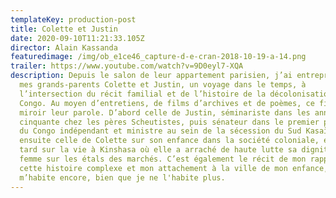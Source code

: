 ```yaml
---
templateKey: production-post
title: Colette et Justin
date: 2020-09-10T11:21:33.105Z
director: Alain Kassanda
featuredimage: /img/ob_e1ce46_capture-d-e-cran-2018-10-19-a-14.png
trailer: https://www.youtube.com/watch?v=9D0eyl7-XQA
description: Depuis le salon de leur appartement parisien, j’ai entrepris avec
  mes grands-parents Colette et Justin, un voyage dans le temps, à
  l’intersection du récit familial et de l’histoire de la décolonisation du
  Congo. Au moyen d’entretiens, de films d’archives et de poèmes, ce film met en
  miroir leur parole. D’abord celle de Justin, séminariste dans les années
  cinquante chez les pères Scheutistes, puis sénateur dans le premier parlement
  du Congo indépendant et ministre au sein de la sécession du Sud Kasaï. Vient
  ensuite celle de Colette sur son enfance dans la société coloniale, et plus
  tard sur la vie à Kinshasa où elle a arraché de haute lutte sa dignité de
  femme sur les étals des marchés. C’est également le récit de mon rapport à
  cette histoire complexe et mon attachement à la ville de mon enfance, qui
  m’habite encore, bien que je ne l'habite plus.
---
```

